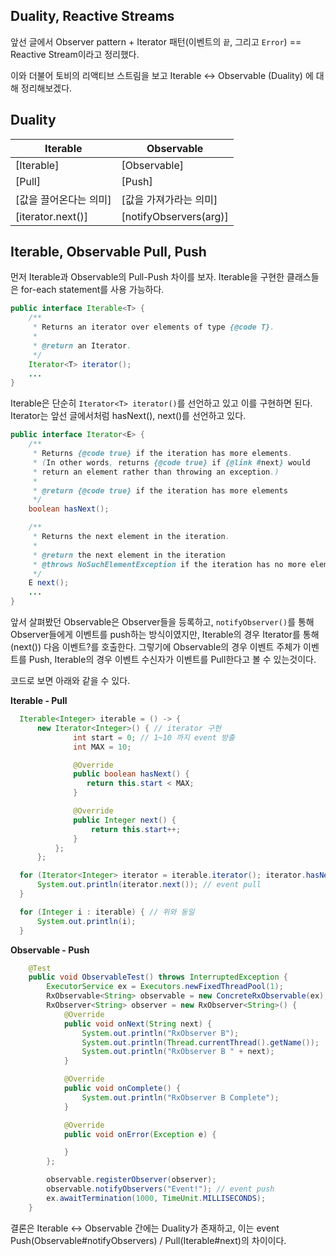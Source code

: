 ## Duality, Reactive Streams

앞선 글에서 Observer pattern + Iterator 패턴(이벤트의 `끝`, 그리고 `Error`) == Reactive Stream이라고 정리했다. 

이와 더불어 토비의 리액티브 스트림을 보고 Iterable <-> Observable (Duality) 에 대해 정리해보겠다.

## Duality

Iterable | Observable
-------- | ----------
[Iterable] | [Observable]
[Pull] | [Push]
[값을 끌어온다는 의미] | [값을 가져가라는 의미]
[iterator.next()] | [notifyObservers(arg)]


## Iterable, Observable Pull, Push 
먼저 Iterable과 Observable의 Pull-Push 차이를 보자. Iterable을 구현한 클래스들은 for-each statement를 사용 가능하다.

```java
public interface Iterable<T> {
    /**
     * Returns an iterator over elements of type {@code T}.
     *
     * @return an Iterator.
     */
    Iterator<T> iterator();
    ...
}
```

Iterable은 단순히 `Iterator<T> iterator()`를 선언하고 있고 이를 구현하면 된다. 
Iterator는 앞선 글에서처럼 hasNext(), next()를 선언하고 있다.

```java
public interface Iterator<E> {
    /**
     * Returns {@code true} if the iteration has more elements.
     * (In other words, returns {@code true} if {@link #next} would
     * return an element rather than throwing an exception.)
     *
     * @return {@code true} if the iteration has more elements
     */
    boolean hasNext();

    /**
     * Returns the next element in the iteration.
     *
     * @return the next element in the iteration
     * @throws NoSuchElementException if the iteration has no more elements
     */
    E next();
    ...
}
```

앞서 살펴봤던 Observable은 Observer들을 등록하고, `notifyObserver()`를 통해 Observer들에게 이벤트를 push하는 방식이였지만, Iterable의 경우 Iterator를 통해(next()) 다음 이벤트?를 호출한다. 그렇기에 Observable의 경우 이벤트 주체가 이벤트를 Push, Iterable의 경우 이벤트 수신자가 이벤트를 Pull한다고 볼 수 있는것이다.

코드로 보면 아래와 같을 수 있다. 

**Iterable - Pull**
```java
  Iterable<Integer> iterable = () -> { 
      new Iterator<Integer>() { // iterator 구현 
              int start = 0; // 1~10 까지 event 방출
              int MAX = 10;

              @Override
              public boolean hasNext() {
                 return this.start < MAX;
              }

              @Override
              public Integer next() {
                  return this.start++;
              }
          };
      };

  for (Iterator<Integer> iterator = iterable.iterator(); iterator.hasNext();) {
      System.out.println(iterator.next()); // event pull 
  }

  for (Integer i : iterable) { // 위와 동일 
      System.out.println(i);
  }
```

**Observable - Push**
```java
    @Test
    public void ObservableTest() throws InterruptedException {
        ExecutorService ex = Executors.newFixedThreadPool(1);
        RxObservable<String> observable = new ConcreteRxObservable(ex);
        RxObserver<String> observer = new RxObserver<String>() {
            @Override
            public void onNext(String next) {
                System.out.println("RxObserver B");
                System.out.println(Thread.currentThread().getName());
                System.out.println("RxObserver B " + next);
            }

            @Override
            public void onComplete() {
                System.out.println("RxObserver B Complete");
            }

            @Override
            public void onError(Exception e) {

            }
        };

        observable.registerObserver(observer);
        observable.notifyObservers("Event!"); // event push 
        ex.awaitTermination(1000, TimeUnit.MILLISECONDS);
    }
```

결론은 Iterable <-> Observable 간에는 Duality가 존재하고, 이는 event Push(Observable#notifyObservers) / Pull(Iterable#next)의 차이이다.
